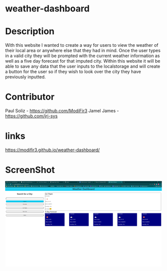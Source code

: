 # weather-dashboard

# Description

With this website I wanted to create a way for users to view the weather of their local area or anywhere else that they had in mind. Once the user types in a valid city they will be prompted with the current weather information as well as a five day forecast for that imputed city. Within this website it will be able to save any data that the user inputs to the localstorage and will create a button for the user so if they wish to look over the city they have previously inputted.

# Contributor

Paul Soliz - https://github.com/ModiFir3
Jamel James - https://github.com/jrj-sys

# links

https://modifir3.github.io/weather-dashboard/

# ScreenShot

![Alt text](/assets/image/weather-screenshot.png)